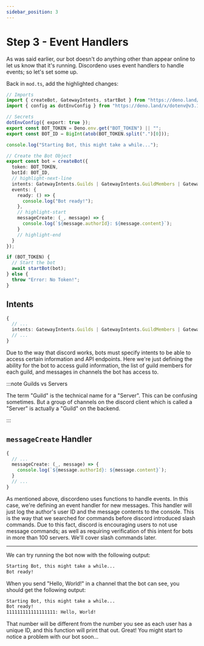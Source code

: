 ```yaml
---
sidebar_position: 3
---
```


# Step 3 - Event Handlers

As was said earlier, our bot doesn't do anything other than appear online to let us know that it's running. Discordeno
uses event handlers to handle events; so let's set some up.

Back in `mod.ts`, add the highlighted changes:

```typescript title="mod.ts"
// Imports
import { createBot, GatewayIntents, startBot } from "https://deno.land/x/discordeno@v13.0.0-rc45/mod.ts";
import { config as dotEnvConfig } from "https://deno.land/x/dotenv@v3.1.0/mod.ts";

// Secrets
dotEnvConfig({ export: true });
export const BOT_TOKEN = Deno.env.get("BOT_TOKEN") || "";
export const BOT_ID = BigInt(atob(BOT_TOKEN.split(".")[0]));

console.log("Starting Bot, this might take a while...");

// Create the Bot Object
export const bot = createBot({
  token: BOT_TOKEN,
  botId: BOT_ID,
  // highlight-next-line
  intents: GatewayIntents.Guilds | GatewayIntents.GuildMembers | GatewayIntents.GuildMessages | GatewayIntents.DirectMessages,
  events: {
    ready: () => {
      console.log("Bot ready!");
    },
    // highlight-start
    messageCreate: (_, message) => {
      console.log(`${message.authorId}: ${message.content}`);
    }
    // highlight-end
  }
});

if (BOT_TOKEN) {
  // Start the bot
  await startBot(bot);
} else {
  throw "Error: No Token!";
}
```

## Intents

```typescript title="mod.ts, Line 17"
{
  // ...
  intents: GatewayIntents.Guilds | GatewayIntents.GuildMembers | GatewayIntents.GuildMessages | GatewayIntents.DirectMessages,
  // ...
}
```

Due to the way that discord works, bots must specify intents to be able to access certain information and API endpoints.
Here we're just defining the ability for the bot to access guild information, the list of guild members for each guild,
and messages in channels the bot has access to.

:::note Guilds vs Servers

The term "Guild" is the technical name for a "Server". This can be confusing sometimes. But a group of channels on the
discord client which is called a "Server" is actually a "Guild" on the backend.

:::

## `messageCreate` Handler

```typescript title="mod.ts, Lines 21-23"
{
  // ...
  messageCreate: (_, message) => {
    console.log(`${message.authorId}: ${message.content}`);
  }
  // ...
}
```

As mentioned above, discordeno uses functions to handle events. In this case, we're defining an event handler for new
messages. This handler will just log the author's user ID and the message contents to the console. This is the way that
we searched for commands before discord introduced slash commands. Due to this fact, discord is encouraging users to not
use message commands; as well as requiring verification of this intent for bots in more than 100 servers. We'll cover
slash commands later.

---

We can try running the bot now with the following output:

```txt
Starting Bot, this might take a while...
Bot ready!
```

When you send "Hello, World!" in a channel that the bot can see, you should get the following output:

```txt
Starting Bot, this might take a while...
Bot ready!
111111111111111111: Hello, World!
```

That number will be different from the number you see as each user has a unique ID, and this function will print that
out. Great! You might start to notice a problem with our bot soon...

